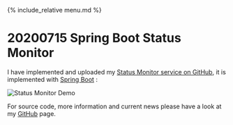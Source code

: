 {% include_relative menu.md %}

# 20200715 Spring Boot Status Monitor

I have implemented and uploaded my [Status Monitor service on GitHub](https://github.com/andrerolfs/statusmonitor), it is implemented with [Spring Boot](https://spring.io/projects/spring-boot) :

<img src="https://www.dropbox.com/s/0jwcdd0iqj47il8/statusmonitor.jpeg?raw=1" alt="Status Monitor Demo">

For source code, more information and current news please have a look at my [GitHub](https://github.com/andrerolfs/statusmonitor) page.
